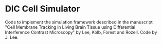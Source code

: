 # DIC Cell Simulator
Code to implement the simulation framework described in the manuscript "Cell Membrane Tracking in Living Brain Tissue using Differential Interference Contrast Microscopy" by Lee, Kolb, Forest and Rozell.  Code by J. Lee.
